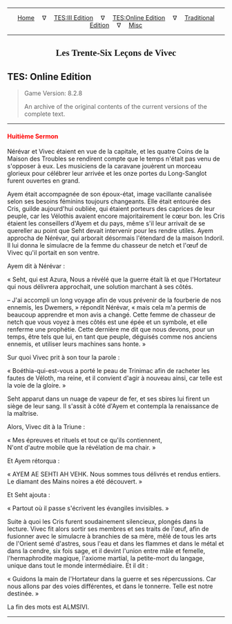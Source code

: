 
---

<!-- Jekyll Page Links -->

<center>
<a href="../../../../index.html">Home</a>
&emsp;&nabla;&emsp;
<a href="../../../index-tes3.html">TES:III Edition</a>
&emsp;&nabla;&emsp;
<a href="../../../index-teso.html">TES:Online Edition</a>
&emsp;&nabla;&emsp;
<a href="../../../index-traditional.html">Traditional Edition</a>
&emsp;&nabla;&emsp;
<a href="../../../index-misc.html">Misc</a>
</center>

<!-- Markdown Body Below: -->

---

<center>
<h2><span style="font-family:Georgia">Les Trente-Six Leçons de Vivec</span></h2>
</center>

## TES: Online Edition

> Game Version: 8.2.8
>
> An archive of the original contents of the current versions of the complete text.

---

#### <span style="color:red">Huitième Sermon</span>

Nérévar et Vivec étaient en vue de la capitale, et les quatre Coins de la Maison des Troubles se rendirent compte que le temps n'était pas venu de s'opposer à eux. Les musiciens de la caravane jouèrent un morceau glorieux pour célébrer leur arrivée et les onze portes du Long-Sanglot furent ouvertes en grand.

Ayem était accompagnée de son époux-état, image vacillante canalisée selon ses besoins féminins toujours changeants. Elle était entourée des Cris, guilde aujourd'hui oubliée, qui étaient porteurs des caprices de leur peuple, car les Vélothis avaient encore majoritairement le cœur bon. les Cris étaient les conseillers d'Ayem et du pays, même s'il leur arrivait de se quereller au point que Seht devait intervenir pour les rendre utiles. Ayem approcha de Nérévar, qui arborait désormais l'étendard de la maison Indoril. Il lui donna le simulacre de la femme du chasseur de netch et l'œuf de Vivec qu'il portait en son ventre.

Ayem dit à Nérévar :

« Seht, qui est Azura, Nous a révélé que la guerre était là et que l'Hortateur qui nous délivrera approchait, une solution marchant à ses côtés.

– J'ai accompli un long voyage afin de vous prévenir de la fourberie de nos ennemis, les Dwemers, » répondit Nérévar, « mais cela m'a permis de beaucoup apprendre et mon avis a changé. Cette femme de chasseur de netch que vous voyez à mes côtés est une épée et un symbole, et elle renferme une prophétie. Cette dernière me dit que nous devons, pour un temps, être tels que lui, en tant que peuple, déguisés comme nos anciens ennemis, et utiliser leurs machines sans honte. »

Sur quoi Vivec prit à son tour la parole :

« Boéthia-qui-est-vous a porté le peau de Trinimac afin de racheter les fautes de Véloth, ma reine, et il convient d'agir à nouveau ainsi, car telle est la voie de la gloire. »

Seht apparut dans un nuage de vapeur de fer, et ses sbires lui firent un siège de leur sang. Il s'assit à côté d'Ayem et contempla la renaissance de la maîtrise.

Alors, Vivec dit à la Triune :

« Mes épreuves et rituels et tout ce qu'ils contiennent,\
N'ont d'autre mobile que la révélation de ma chair. »

Et Ayem rétorqua :

« AYEM AE SEHTI AH VEHK. Nous sommes tous délivrés et rendus entiers. Le diamant des Mains noires a été découvert. »

Et Seht ajouta :

« Partout où il passe s'écrivent les évangiles invisibles. »

Suite à quoi les Cris furent soudainement silencieux, plongés dans la lecture. Vivec fit alors sortir ses membres et ses traits de l'œuf, afin de fusionner avec le simulacre à branchies de sa mère, mêlé de tous les arts de l'Orient semé d'astres, sous l'eau et dans les flammes et dans le métal et dans la cendre, six fois sage, et il devint l'union entre mâle et femelle, l'hermaphrodite magique, l'axiome martial, la petite-mort du langage, unique dans tout le monde intermédiaire. Et il dit :

« Guidons la main de l'Hortateur dans la guerre et ses répercussions. Car nous allons par des voies différentes, et dans le tonnerre. Telle est notre destinée. »

La fin des mots est ALMSIVI.

---
